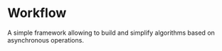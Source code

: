 # Workflow
A simple framework allowing to build and simplify algorithms based on asynchronous operations.
